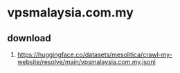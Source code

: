 # vpsmalaysia.com.my

## download

1. https://huggingface.co/datasets/mesolitica/crawl-my-website/resolve/main/vpsmalaysia.com.my.jsonl